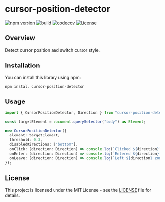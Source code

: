 # cursor-position-detector

[![npm version](https://badge.fury.io/js/cursor-position-detector.svg)](https://badge.fury.io/js/cursor-position-detector)
![build](https://github.com/ryohidaka/cursor-position-detector/workflows/Build/badge.svg)
[![codecov](https://codecov.io/gh/ryohidaka/cursor-position-detector/graph/badge.svg?token=RHP9TB2F51)](https://codecov.io/gh/ryohidaka/cursor-position-detector)
[![License](https://img.shields.io/badge/license-MIT-blue.svg)](https://opensource.org/licenses/MIT)

## Overview

Detect cursor position and switch cursor style.

## Installation

You can install this library using npm:

```shell
npm install cursor-position-detector
```

## Usage

```ts
import { CursorPositionDetector, Direction } from "cursor-position-detector";

const targetElement = document.querySelector("body") as Element;

new CursorPositionDetector({
  element: targetElement,
  threshold: 0.3,
  disabledDirections: ["bottom"],
  onClick: (direction: Direction) => console.log(`Clicked ${direction}`),
  onEnter: (direction: Direction) => console.log(`Entered ${direction} zone`),
  onLeave: (direction: Direction) => console.log(`Left ${direction} zone`),
});
```

## License

This project is licensed under the MIT License - see the [LICENSE](LICENSE) file for details.
